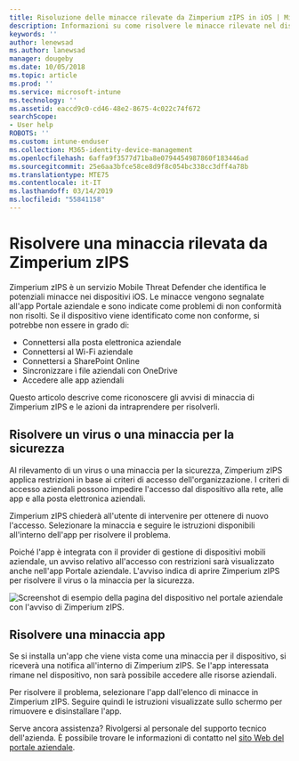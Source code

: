 ```yaml
---
title: Risoluzione delle minacce rilevate da Zimperium zIPS in iOS | Microsoft Docs
description: Informazioni su come risolvere le minacce rilevate nel dispositivo iOS.
keywords: ''
author: lenewsad
ms.author: lanewsad
manager: dougeby
ms.date: 10/05/2018
ms.topic: article
ms.prod: ''
ms.service: microsoft-intune
ms.technology: ''
ms.assetid: eaccd9c0-cd46-48e2-8675-4c022c74f672
searchScope:
- User help
ROBOTS: ''
ms.custom: intune-enduser
ms.collection: M365-identity-device-management
ms.openlocfilehash: 6affa9f3577d71ba8e0794454987860f183446ad
ms.sourcegitcommit: 25e6aa3bfce58ce8d9f8c054bc338cc3dff4a78b
ms.translationtype: MTE75
ms.contentlocale: it-IT
ms.lasthandoff: 03/14/2019
ms.locfileid: "55841158"
---
```

# <a name="resolve-a-threat-found-by-zimperium-zips"></a>Risolvere una minaccia rilevata da Zimperium zIPS

Zimperium zIPS è un servizio Mobile Threat Defender che identifica le potenziali minacce nei dispositivi iOS. Le minacce vengono segnalate all'app Portale aziendale e sono indicate come problemi di non conformità non risolti. Se il dispositivo viene identificato come non conforme, si potrebbe non essere in grado di:

* Connettersi alla posta elettronica aziendale
* Connettersi al Wi-Fi aziendale
* Connettersi a SharePoint Online
* Sincronizzare i file aziendali con OneDrive
* Accedere alle app aziendali

Questo articolo descrive come riconoscere gli avvisi di minaccia di Zimperium zIPS e le azioni da intraprendere per risolverli. 

## <a name="troubleshoot-virus-or-security-threat"></a>Risolvere un virus o una minaccia per la sicurezza  
Al rilevamento di un virus o una minaccia per la sicurezza, Zimperium zIPS applica restrizioni in base ai criteri di accesso dell'organizzazione. I criteri di accesso aziendali possono impedire l'accesso dal dispositivo alla rete, alle app e alla posta elettronica aziendali.  

Zimperium zIPS chiederà all'utente di intervenire per ottenere di nuovo l'accesso. Selezionare la minaccia e seguire le istruzioni disponibili all'interno dell'app per risolvere il problema.

Poiché l'app è integrata con il provider di gestione di dispositivi mobili aziendale, un avviso relativo all'accesso con restrizioni sarà visualizzato anche nell'app Portale aziendale. L'avviso indica di aprire Zimperium zIPS per risolvere il virus o la minaccia per la sicurezza.  

  ![Screenshot di esempio della pagina del dispositivo nel portale aziendale con l'avviso di Zimperium zIPS.](./media/CP-lookout-virus-banner-1808.png)  
  
## <a name="troubleshoot-an-app-threat"></a>Risolvere una minaccia app

Se si installa un'app che viene vista come una minaccia per il dispositivo, si riceverà una notifica all'interno di Zimperium zIPS. Se l'app interessata rimane nel dispositivo, non sarà possibile accedere alle risorse aziendali.  

Per risolvere il problema, selezionare l'app dall'elenco di minacce in Zimperium zIPS. Seguire quindi le istruzioni visualizzate sullo schermo per rimuovere e disinstallare l'app.  

Serve ancora assistenza? Rivolgersi al personale del supporto tecnico dell'azienda. È possibile trovare le informazioni di contatto nel [sito Web del portale aziendale](https://go.microsoft.com/fwlink/?linkid=2010980).   
